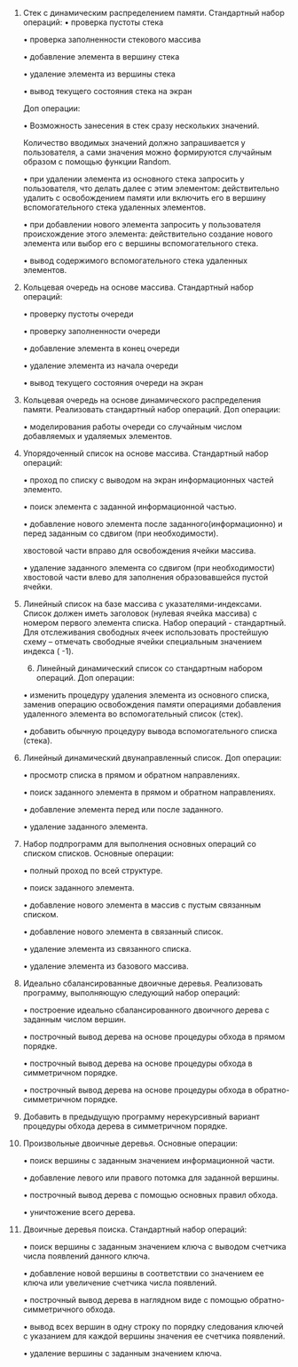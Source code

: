 1. Стек с динамическим распределением памяти.
    Стандартный набор операций:
    •	проверка пустоты стека

    •	проверка заполненности стекового массива

    •	добавление элемента в вершину стека

    •	удаление элемента из вершины стека

    •	вывод текущего состояния стека на экран

    Доп операции:

    •	Возможность занесения в стек сразу нескольких значений.

    Количество вводимых значений должно запрашивается у пользователя,
    а сами значения можно формируются случайным образом с помощью функции Random.
    
    •	при удалении элемента из основного стека запросить у пользователя,
    что делать далее с этим элементом: действительно удалить с освобождением памяти или включить его в вершину вспомогательного стека удаленных элементов.

    •	при добавлении нового элемента запросить у пользователя происхождение
    этого элемента: действительно создание нового элемента или выбор его с вершины вспомогательного стека.

    •	вывод содержимого вспомогательного стека удаленных элементов.


2. Кольцевая очередь на основе массива.
    Стандартный набор операций:

    •	проверку пустоты очереди

    •	проверку заполненности очереди

    •	добавление элемента в конец очереди

    •	удаление элемента из начала очереди

    •	вывод текущего состояния очереди на экран


3. Кольцевая очередь на основе динамического распределения памяти.
    Реализовать стандартный набор операций.
    Доп операции:

    • моделирования работы очереди со случайным числом добавляемых и удаляемых элементов.

4. Упорядоченный список на основе массива.
    Стандартный набор операций:

    •	проход по списку с выводом на экран информационных частей элементо.

    •	поиск элемента с заданной информационной частью.

    •	добавление нового элемента после заданного(информационно) и перед заданным со сдвигом (при необходимости).

      хвостовой части вправо для освобождения ячейки массива.

    •	удаление заданного элемента со сдвигом (при необходимости) хвостовой части влево для заполнения образовавшейся пустой ячейки.


5. Линейный список на базе массива с указателями-индексами.
    Список должен иметь заголовок (нулевая ячейка массива) с номером первого элемента списка.
    Набор операций  - стандартный. Для отслеживания свободных ячеек использовать
    простейшую схему – отмечать свободные ячейки специальным значением индекса ( -1).

    6. Линейный динамический список со стандартным набором операций.
    Доп операции:

    •	изменить процедуру удаления элемента из основного списка, заменив операцию освобождения памяти
      операциями добавления удаленного элемента во вспомогательный список (стек).

    •	добавить обычную процедуру вывода вспомогательного списка (стека).


7. Линейный динамический двунаправленный список.
    Доп операции:

    •	просмотр списка в прямом и обратном направлениях.

    •	поиск заданного элемента в прямом и обратном направлениях.

    •	добавление элемента перед или после заданного.

    •	удаление заданного элемента.


8. Набор подпрограмм для выполнения основных операций со списком списков.
    Основные операции:

    •	полный проход по всей структуре.

    •	поиск заданного элемента.

    •	добавление нового элемента в массив с пустым связанным списком.

    •	добавление нового элемента в связанный список.

    •	удаление элемента из связанного списка.

    •	удаление элемента из базового массива.


9. Идеально сбалансированные двоичные деревья. 
    Реализовать программу, выполняющую следующий набор операций:

    •	построение идеально сбалансированного двоичного дерева с заданным числом вершин.

    •	построчный вывод дерева на основе процедуры обхода в прямом порядке.

    •	построчный вывод дерева на основе процедуры обхода в симметричном порядке.

    •	построчный вывод дерева на основе процедуры обхода в обратно-симметричном порядке.


10. Добавить в предыдущую программу нерекурсивный вариант процедуры обхода дерева в симметричном порядке.


11. Произвольные двоичные деревья.
    Основные операции:

    •	поиск вершины с заданным значением информационной части.

    •	добавление левого или правого потомка для заданной вершины.

    •	построчный вывод дерева с помощью основных правил обхода.

    •	уничтожение всего дерева.

12. Двоичные деревья поиска.
    Стандартный набор операций:

    •	поиск вершины с заданным значением ключа с выводом счетчика числа появлений данного ключа.

    •	добавление новой вершины в соответствии со значением ее ключа или увеличение счетчика числа появлений.

    •	построчный вывод дерева в наглядном виде с помощью обратно-симметричного обхода.

    •	вывод всех вершин в одну строку по порядку следования ключей с указанием для каждой вершины значения ее счетчика появлений.

    •	удаление вершины с заданным значением ключа.





